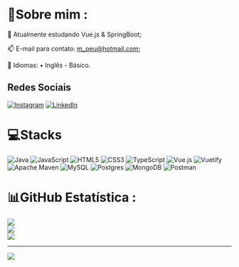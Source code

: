 # 💫Sobre mim :
🌱 Atualmente estudando Vue.js & SpringBoot;

📫 E-mail para contato: m_peu@hotmail.com;

📄 Idiomas: • Inglês - Básico.

## Redes Sociais
[![Instagram](https://img.shields.io/badge/Instagram-%23E4405F.svg?logo=Instagram&logoColor=white)](https://www.instagram.com/matheushenrique4144/) [![LinkedIn](https://img.shields.io/badge/LinkedIn-%230077B5.svg?logo=linkedin&logoColor=white)](https://www.linkedin.com/in/matheus-henrique-28aa241a1/) 

# 💻Stacks
![Java](https://img.shields.io/badge/java-%23ED8B00.svg?style=for-the-badge&logo=java&logoColor=white) ![JavaScript](https://img.shields.io/badge/javascript-%23323330.svg?style=for-the-badge&logo=javascript&logoColor=%23F7DF1E) ![HTML5](https://img.shields.io/badge/html5-%23E34F26.svg?style=for-the-badge&logo=html5&logoColor=white) ![CSS3](https://img.shields.io/badge/css3-%231572B6.svg?style=for-the-badge&logo=css3&logoColor=white) ![TypeScript](https://img.shields.io/badge/typescript-%23007ACC.svg?style=for-the-badge&logo=typescript&logoColor=white) ![Vue.js](https://img.shields.io/badge/vuejs-%2335495e.svg?style=for-the-badge&logo=vuedotjs&logoColor=%234FC08D) ![Vuetify](https://img.shields.io/badge/Vuetify-1867C0?style=for-the-badge&logo=vuetify&logoColor=AEDDFF) ![Apache Maven](https://img.shields.io/badge/Apache%20Maven-C71A36?style=for-the-badge&logo=Apache%20Maven&logoColor=white) ![MySQL](https://img.shields.io/badge/mysql-%2300f.svg?style=for-the-badge&logo=mysql&logoColor=white) ![Postgres](https://img.shields.io/badge/postgres-%23316192.svg?style=for-the-badge&logo=postgresql&logoColor=white) ![MongoDB](https://img.shields.io/badge/MongoDB-%234ea94b.svg?style=for-the-badge&logo=mongodb&logoColor=white) ![Postman](https://img.shields.io/badge/Postman-FF6C37?style=for-the-badge&logo=postman&logoColor=white)
# 📊GitHub Estatística :
![](https://github-readme-stats.vercel.app/api?username=Matheus-Henrique1&theme=radical&hide_border=true&include_all_commits=false&count_private=false)<br/>
![](https://github-readme-streak-stats.herokuapp.com/?user=Matheus-Henrique1&theme=radical&hide_border=true)<br/>
![](https://github-readme-stats.vercel.app/api/top-langs/?username=Matheus-Henrique1&theme=radical&hide_border=true&include_all_commits=false&count_private=false&layout=compact)

---
[![](https://visitcount.itsvg.in/api?id=Matheus-Henrique1&icon=5&color=1)](https://visitcount.itsvg.in)
